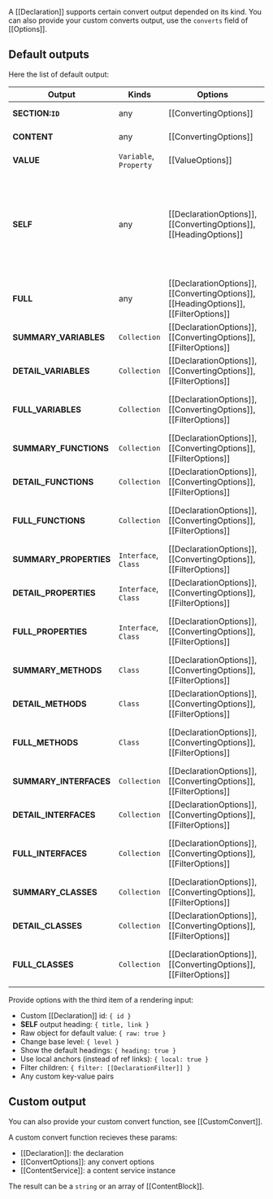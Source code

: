A [[Declaration]] supports certain convert output depended on its kind. You can also provide your custom converts output, use the `converts` field of [[Options]]. 

## Default outputs

Here the list of default output:

| Output | Kinds | Options | Description |
| --- | --- | --- | --- |
| __SECTION:`ID`__ | any | [[ConvertingOptions]] | A local section |
| __CONTENT__ | any | [[ConvertingOptions]] | The text content |
| __VALUE__ | `Variable`, `Property` | [[ValueOptions]] | Default value |
| __SELF__ | any | [[DeclarationOptions]], [[ConvertingOptions]], [[HeadingOptions]] | Title, description, content WITHOUT local sections, parameters & returns (for function) |
| __FULL__ | any | [[DeclarationOptions]], [[ConvertingOptions]], [[HeadingOptions]], [[FilterOptions]] | All content (with headings) |
| __SUMMARY_VARIABLES__ | `Collection` | [[DeclarationOptions]], [[ConvertingOptions]], [[FilterOptions]] | Summary table of variables |
| __DETAIL_VARIABLES__ | `Collection` | [[DeclarationOptions]], [[ConvertingOptions]], [[FilterOptions]] | Detail list of variables |
| __FULL_VARIABLES__ | `Collection` | [[DeclarationOptions]], [[ConvertingOptions]], [[FilterOptions]] | Summary table & detail list of variables |
| __SUMMARY_FUNCTIONS__ | `Collection` | [[DeclarationOptions]], [[ConvertingOptions]], [[FilterOptions]] | Summary table of functions |
| __DETAIL_FUNCTIONS__ | `Collection` | [[DeclarationOptions]], [[ConvertingOptions]], [[FilterOptions]] | Detail list of functions |
| __FULL_FUNCTIONS__ | `Collection` | [[DeclarationOptions]], [[ConvertingOptions]], [[FilterOptions]] | Summary table & detail list of functions |
| __SUMMARY_PROPERTIES__ | `Interface`, `Class` | [[DeclarationOptions]], [[ConvertingOptions]], [[FilterOptions]] | Summary table of properties |
| __DETAIL_PROPERTIES__ | `Interface`, `Class` | [[DeclarationOptions]], [[ConvertingOptions]], [[FilterOptions]] | Detail list of properties |
| __FULL_PROPERTIES__ | `Interface`, `Class` | [[DeclarationOptions]], [[ConvertingOptions]], [[FilterOptions]] | Summary table & detail list of properties |
| __SUMMARY_METHODS__ | `Class` | [[DeclarationOptions]], [[ConvertingOptions]], [[FilterOptions]] | Summary table of methods |
| __DETAIL_METHODS__ | `Class` | [[DeclarationOptions]], [[ConvertingOptions]], [[FilterOptions]] | Detail list of methods |
| __FULL_METHODS__ | `Class` | [[DeclarationOptions]], [[ConvertingOptions]], [[FilterOptions]] | Summary table & detail list of methods |
| __SUMMARY_INTERFACES__ | `Collection` | [[DeclarationOptions]], [[ConvertingOptions]], [[FilterOptions]] | Summary table of interfaces |
| __DETAIL_INTERFACES__ | `Collection` | [[DeclarationOptions]], [[ConvertingOptions]], [[FilterOptions]] | Detail list of interfaces |
| __FULL_INTERFACES__ | `Collection` | [[DeclarationOptions]], [[ConvertingOptions]], [[FilterOptions]] | Summary table & detail list of interfaces |
| __SUMMARY_CLASSES__ | `Collection` | [[DeclarationOptions]], [[ConvertingOptions]], [[FilterOptions]] | Summary table of classes |
| __DETAIL_CLASSES__ | `Collection`| [[DeclarationOptions]], [[ConvertingOptions]], [[FilterOptions]] | Detail list of classes |
| __FULL_CLASSES__ | `Collection` | [[DeclarationOptions]], [[ConvertingOptions]], [[FilterOptions]] | Summary table & detail list of classes |

Provide options with the third item of a rendering input:

- Custom [[Declaration]] id: `{ id }`
- **SELF** output heading: `{ title, link }`
- Raw object for default value: `{ raw: true }`
- Change base level: `{ level }`
- Show the default headings: `{ heading: true }`
- Use local anchors (instead of ref links): `{ local: true }`
- Filter children: `{ filter: [[DeclarationFilter]] }`
- Any custom key-value pairs

## Custom output

You can also provide your custom convert function, see [[CustomConvert]].

A custom convert function recieves these params:

- [[Declaration]]: the declaration
- [[ConvertOptions]]: any convert options
- [[ContentService]]: a content service instance

The result can be a `string` or an array of [[ContentBlock]].
